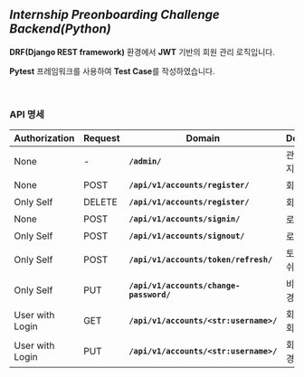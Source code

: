 ## *Internship Preonboarding Challenge Backend(Python)*

**DRF(Django REST framework)** 환경에서 **JWT** 기반의 회원 관리 로직입니다.

**Pytest** 프레임워크를 사용하여 **Test Case**를 작성하였습니다.

</br>

### API 명세
|Authorization|Request|Domain|Description|
|---|---|---|---|
|None|-|**`/admin/`**|관리자 페이지|
|None|POST|**`/api/v1/accounts/register/`**|회원 가입|
|Only Self|DELETE|**`/api/v1/accounts/register/`**|회원 탈퇴|
|None|POST|**`/api/v1/accounts/signin/`**|로그인|
|Only Self|POST|**`/api/v1/accounts/signout/`**|로그아웃|
|Only Self|POST|**`/api/v1/accounts/token/refresh/`**|토큰 리플래쉬|
|Only Self|PUT|**`/api/v1/accounts/change-password/`**|비밀번호 변경|
|User with Login|GET|**`/api/v1/accounts/<str:username>/`**|회원 정보 조회|
|User with Login|PUT|**`/api/v1/accounts/<str:username>/`**|회원 정보 변경|
